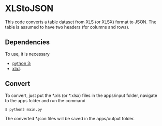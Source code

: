 # XLStoJSON

This code converts a table dataset from XLS (or XLSX) format to JSON. The table is assumed to have two headers (for columns and rows).

## Dependencies

To use, it is necessary

- [python 3](https://www.python.org/downloads/);
- [xlrd](https://pypi.org/project/xlrd/).

## Convert

To convert, just put the \*.xls (or \*.xlsx) files in the apps/input folder, navigate to the apps folder and run the command

```shell
$ python3 main.py
```

The converted \*.json files will be saved in the apps/output folder.